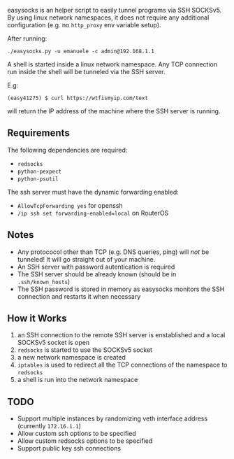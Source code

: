 easysocks is an helper script to easily tunnel programs via SSH SOCKSv5.
By using linux network namespaces, it does not require any additional configuration (e.g. no `http_proxy` env variable setup).

After running:

```
./easysocks.py -u emanuele -c admin@192.168.1.1
```

A shell is started inside a linux network namespace. Any TCP connection run inside the shell will be tunneled via the SSH server.

E.g:

```
(easy41275) $ curl https://wtfismyip.com/text
```

will return the IP address of the machine where the SSH server is running.

Requirements
------------

The following dependencies are required:
  - `redsocks`
  - `python-pexpect`
  - `python-psutil`

The ssh server must have the dynamic forwarding enabled:
  - `AllowTcpForwarding yes` for openssh
  - `/ip ssh set forwarding-enabled=local` on RouterOS

Notes
-----

  - Any protococol other than TCP (e.g. DNS queries, ping) will *not* be tunneled! It will go straight out of your machine.
  - An SSH server with password autentication is required
  - The SSH server should be already known (should be in `.ssh/known_hosts`)
  - The SSH password is stored in memory as easysocks monitors the SSH connection and restarts it when necessary

How it Works
------------

1. an SSH connection to the remote SSH server is enstablished and a local SOCKSv5 socket is open
2. `redsocks` is started to use the SOCKSv5 socket
3. a new network namespace is created
4. `iptables` is used to redirect all the TCP connections of the namespace to `redsocks`
5. a shell is run into the network namespace

TODO
----

- Support multiple instances by randomizing veth interface address (currently `172.16.1.1`)
- Allow custom ssh options to be specified
- Allow custom redsocks options to be specified
- Support public key ssh connections
